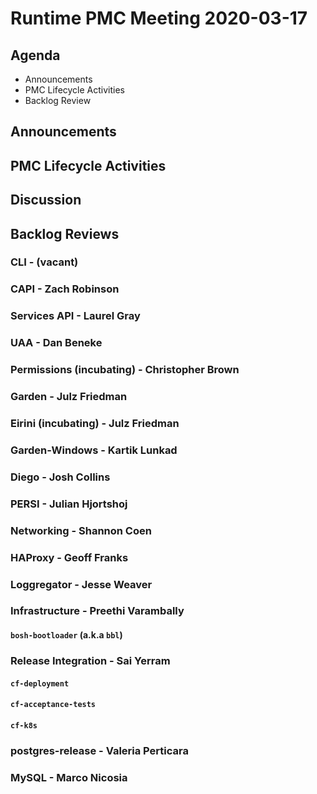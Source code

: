 # Runtime PMC Meeting 2020-03-17

## Agenda

* Announcements
* PMC Lifecycle Activities
* Backlog Review


## Announcements


## PMC Lifecycle Activities


## Discussion


## Backlog Reviews

### CLI - (vacant)


### CAPI - Zach Robinson


### Services API - Laurel Gray


### UAA - Dan Beneke


### Permissions (incubating) - Christopher Brown


### Garden - Julz Friedman


### Eirini (incubating) - Julz Friedman


### Garden-Windows - Kartik Lunkad


### Diego - Josh Collins


### PERSI - Julian Hjortshoj


### Networking - Shannon Coen


### HAProxy - Geoff Franks


### Loggregator - Jesse Weaver


### Infrastructure - Preethi Varambally

#### `bosh-bootloader` (a.k.a `bbl`)


### Release Integration - Sai Yerram

#### `cf-deployment`


#### `cf-acceptance-tests`


#### `cf-k8s`


### postgres-release - Valeria Perticara


### MySQL - Marco Nicosia
